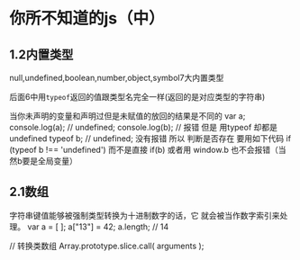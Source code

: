 # 你所不知道的js（中）

## 1.2内置类型

null,undefined,boolean,number,object,symbol7大内置类型

后面6中用`typeof`返回的值跟类型名完全一样(返回的是对应类型的字符串)

当你未声明的变量和声明过但是未赋值的放回的结果是不同的
var a;
console.log(a); // undefined;
console.log(b); // 报错
但是 用typeof 却都是undefined
typeof b; // undefined; 没有报错
所以 判断是否存在 要用如下代码
if (typeof b !== 'undefined')
而不是直接 if(b)
或者用 window.b 也不会报错（当然b要是全局变量）

## 2.1数组

字符串键值能够被强制类型转换为十进制数字的话，它 就会被当作数字索引来处理。
var a = [ ];
a["13"] = 42;
a.length; // 14

// 转换类数组
Array.prototype.slice.call( arguments );